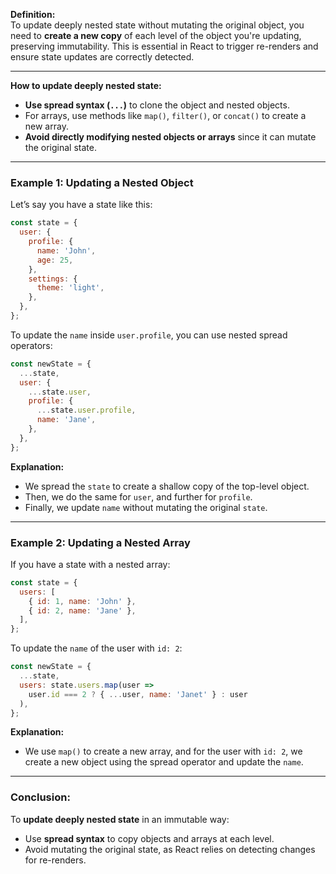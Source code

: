 **Definition:**  
To update deeply nested state without mutating the original object, you need to **create a new copy** of each level of the object you're updating, preserving immutability. This is essential in React to trigger re-renders and ensure state updates are correctly detected.

---

**How to update deeply nested state:**
- **Use spread syntax (`...`)** to clone the object and nested objects.
- For arrays, use methods like `map()`, `filter()`, or `concat()` to create a new array.
- **Avoid directly modifying nested objects or arrays** since it can mutate the original state.

---

### Example 1: Updating a Nested Object
Let’s say you have a state like this:
```js
const state = {
  user: {
    profile: {
      name: 'John',
      age: 25,
    },
    settings: {
      theme: 'light',
    },
  },
};
```

To update the `name` inside `user.profile`, you can use nested spread operators:
```js
const newState = {
  ...state,
  user: {
    ...state.user,
    profile: {
      ...state.user.profile,
      name: 'Jane',
    },
  },
};
```

**Explanation:**
- We spread the `state` to create a shallow copy of the top-level object.
- Then, we do the same for `user`, and further for `profile`.
- Finally, we update `name` without mutating the original `state`.

---

### Example 2: Updating a Nested Array
If you have a state with a nested array:
```js
const state = {
  users: [
    { id: 1, name: 'John' },
    { id: 2, name: 'Jane' },
  ],
};
```

To update the `name` of the user with `id: 2`:
```js
const newState = {
  ...state,
  users: state.users.map(user =>
    user.id === 2 ? { ...user, name: 'Janet' } : user
  ),
};
```

**Explanation:**
- We use `map()` to create a new array, and for the user with `id: 2`, we create a new object using the spread operator and update the `name`.

---

### Conclusion:
To **update deeply nested state** in an immutable way:
- Use **spread syntax** to copy objects and arrays at each level.
- Avoid mutating the original state, as React relies on detecting changes for re-renders.
